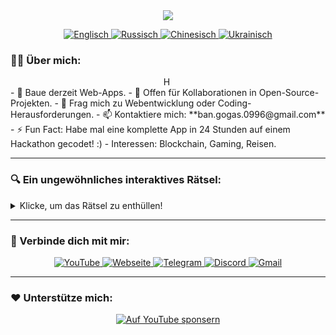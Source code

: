 <div id="header" align="center">
  <img src="https://capsule-render.vercel.app/api?type=waving&color=timeGradient&height=300&section=header&text=Vladimir%20Banov&fontSize=90&fontAlignY=38&fontColor=auto&descAlignY=51&desc=Einfacher%20Programmierer%20%7C%20Open%20Source%20Mitwirkender&descAlign=62"/>
  
  <p align="center">
    <a href="https://github.com/BANSAFAn/BANSAFAn/blob/main/README.md">
      <img src="https://img.shields.io/badge/Sprache-Englisch-blue?style=for-the-badge&logo=googletranslate&logoColor=white&labelColor=2b3038&color=2781c6&logoWidth=20" alt="Englisch"/>
    </a>
    <a href="https://github.com/BANSAFAn/BANSAFAn/blob/main/README.ru.md">
      <img src="https://img.shields.io/badge/Sprache-Russisch-blue?style=for-the-badge&logo=googletranslate&logoColor=white&labelColor=2b3038&color=d83931&logoWidth=20" alt="Russisch"/>
    </a>
    <a href="https://github.com/BANSAFAn/BANSAFAn/blob/main/README.zh-CN.md">
      <img src="https://img.shields.io/badge/Sprache-Chinesisch-blue?style=for-the-badge&logo=googletranslate&logoColor=white&labelColor=2b3038&color=f7d448&logoWidth=20" alt="Chinesisch"/>
    </a>
    <a href="https://github.com/BANSAFAn/BANSAFAn/blob/main/README.uk.md">
      <img src="https://img.shields.io/badge/Sprache-Ukrainisch-blue?style=for-the-badge&logo=googletranslate&logoColor=white&labelColor=2b3038&color=ffd700&logoWidth=20" alt="Ukrainisch"/>
    </a>
  </p>
</div>

### 👨‍💻 Über mich:

<style>
.typing {
  overflow: hidden;
  border-right: .15em solid orange;
  white-space: nowrap;
  margin: 0 auto;
  letter-spacing: .15em;
  animation: typing 3.5s steps(40, end), blink-caret .75s step-end infinite;
}

@keyframes typing {
  from { width: 0 }
  to { width: 100% }
}

@keyframes blink-caret {
  from, to { border-color: transparent }
  50% { border-color: orange; }
}
</style>

<div class="typing">Hallo! Ich bin Vladimir, ein einfacher Programmierer aus der Ukraine, der gerne mit Tee und Chips codet.</div>
- 🔭 Baue derzeit Web-Apps.
- 👯 Offen für Kollaborationen in Open-Source-Projekten.
- 💬 Frag mich zu Webentwicklung oder Coding-Herausforderungen.
- 📫 Kontaktiere mich: **ban.gogas.0996@gmail.com**
- ⚡ Fun Fact: Habe mal eine komplette App in 24 Stunden auf einem Hackathon gecodet! :)
- Interessen: Blockchain, Gaming, Reisen.

---



### 🔍 Ein ungewöhnliches interaktives Rätsel:
<details>
  <summary>Klicke, um das Rätsel zu enthüllen!</summary>
  <p>Was hat Schlüssel, kann aber keine Schlösser öffnen?</p>
  <details>
    <summary>Hinweis</summary>
    Es ist etwas, das Programmierer jeden Tag benutzen!
  </details>
  <details>
    <summary>Antwort</summary>
    Eine Tastatur! 😄
  </details>
</details>

---













### 🤝 Verbinde dich mit mir:
<div align="center">
  <a href="https://www.youtube.com/@Baneronetwo" target="_blank">
    <img src="https://img.shields.io/badge/-YouTube-FF0000?style=for-the-badge&logo=youtube&logoColor=white" alt="YouTube" />
  </a>
  <a href="https://baneronetwo.vercel.app/" target="_blank">
    <img src="https://img.shields.io/badge/-Webseite-000000?style=for-the-badge&logo=About.me&logoColor=white" alt="Webseite" />
  </a>
  <a href="https://t.me/banliveone" target="_blank">
    <img src="https://img.shields.io/badge/-Telegram-2CA5E0?style=for-the-badge&logo=telegram&logoColor=white" alt="Telegram" />
  </a>
  <a href="https://rebrand.ly/liveone" target="_blank">
    <img src="https://img.shields.io/badge/-Discord-5865F2?style=for-the-badge&logo=discord&logoColor=white" alt="Discord" />
  </a>
  <a href="mailto:ban.gogas.0996@gmail.com">
    <img src="https://img.shields.io/badge/-Gmail-D14836?style=for-the-badge&logo=gmail&logoColor=white" alt="Gmail" />
  </a>
</div>

---

### ❤️ Unterstütze mich:
<div align="center">
  <a href="https://www.youtube.com/channel/UClMebl5oW-tB2eQ-g_00e_A/join" target="_blank">
    <img src="https://img.shields.io/badge/Sponsor-FF0000?style=for-the-badge&logo=YouTube&logoColor=white" alt="Auf YouTube sponsern" />
  </a>
</div>